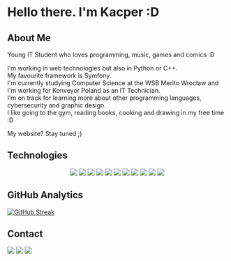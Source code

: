 # Hello there. I'm Kacper :D

## About Me

Young IT Student who loves programming, music, games and comics :D

I'm working in web technologies but also in Python or C++.\
My favourite framework is Symfony.\
I'm currently studying Computer Science at the WSB Merito Wrocław and I'm working for Konveyor Poland as an IT Technician.\
I'm on track for learning more about other programming languages, cybersecurity and graphic design.\
I like going to the gym, reading books, cooking and drawing in my free time :D

My website? Stay tuned ;)

## Technologies
<p align="center">
<img src="https://img.shields.io/badge/PYTHON-32ad4b?style=for-the-badge&logo=python&logoColor=ffffff&logoSize=30px"/>
<img src=https://img.shields.io/badge/C%2B%2B-4d8dc9?style=for-the-badge&logo=c%2B%2B&logoColor=ffffff&logoSize=30px/>
<img src=https://img.shields.io/badge/JAVASCRIPT-f0e918?style=for-the-badge&logoSize=30px&logo=javascript&logoColor=030302/>
<img src=https://img.shields.io/badge/HTML5-ff7105?style=for-the-badge&logo=html5&logoColor=ffffff&logoSize=30px/>
<img src=https://img.shields.io/badge/CSS-2ae85d?style=for-the-badge&logo=css3&logoColor=ffffff&logoSize=30px/>
<img src=https://img.shields.io/badge/SYMFONY-40734e?style=for-the-badge&logo=symfony&logoColor=ffffff&logoSize=30px/>
<img src=https://img.shields.io/badge/MYSQL-3d5ff5?style=for-the-badge&logo=mysql&logoColor=ffffff&logoSize=30px/>
<img src=https://img.shields.io/badge/GIT-ff1428?style=for-the-badge&logo=git&logoColor=ffffff&logoSize=30px/>
<img src=https://img.shields.io/badge/GITHUB-242426?style=for-the-badge&logo=github&logoColor=ffffff&logoSize=30px/>
<img src=https://img.shields.io/badge/VISUAL%20STUDIO%20CODE-3838f5?style=for-the-badge&logo=visual-studio-code&logoColor=ffffff&logoSize=30px/>
<img src=https://img.shields.io/badge/PHOTOSHOP-272a73?style=for-the-badge&logo=adobe-photoshop&logoColor=ffffff&logoSize=30px/>
</p>


## GitHub Analytics

[![GitHub Streak](https://streak-stats.demolab.com?user=Panelinio&theme=shadow-blue)](https://git.io/streak-stats)

## Contact

<p align="left">
<a href="https://www.linkedin.com/in/kacper-twardowski-a7b0a42a3/"><img src="https://img.shields.io/badge/-Kacper%20Twardowski-0077B5?style=flat&logo=Linkedin&logoColor=white"/></a>
<a href="mailto:kacper.tw150@gmail.xom"><img src="https://img.shields.io/badge/-kacper.tw150@gmail.com-D14836?style=flat&logo=Gmail&logoColor=white"/></a>
<a href="https://instagram.com/kassper_inst"><img src="https://img.shields.io/badge/-@kassper_inst-E4405F?style=flat&logo=Instagram&logoColor=white"/></a>
</p>

